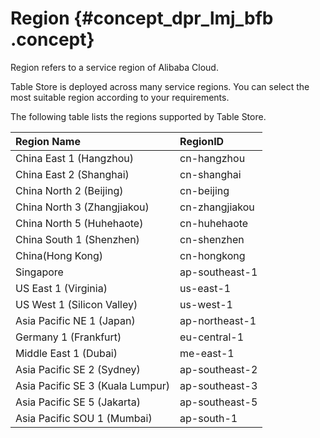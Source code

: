 # Region {#concept_dpr_lmj_bfb .concept}

Region refers to a service region of Alibaba Cloud.

Table Store is deployed across many service regions. You can select the most suitable region according to your requirements.

The following table lists the regions supported by Table Store.

|Region Name|RegionID|
|:----------|:-------|
|China East 1 \(Hangzhou\)|cn-hangzhou|
|China East 2 \(Shanghai\)|cn-shanghai|
|China North 2 \(Beijing\)|cn-beijing|
|China North 3 \(Zhangjiakou\)|cn-zhangjiakou|
|China North 5 \(Huhehaote\)|cn-huhehaote|
|China South 1 \(Shenzhen\)|cn-shenzhen|
|China\(Hong Kong\)|cn-hongkong|
|Singapore|ap-southeast-1|
|US East 1 \(Virginia\)|us-east-1|
|US West 1 \(Silicon Valley\)|us-west-1|
|Asia Pacific NE 1 \(Japan\)|ap-northeast-1|
|Germany 1 \(Frankfurt\)|eu-central-1|
|Middle East 1 \(Dubai\)|me-east-1|
|Asia Pacific SE 2 \(Sydney\)|ap-southeast-2|
|Asia Pacific SE 3 \(Kuala Lumpur\)|ap-southeast-3|
|Asia Pacific SE 5 \(Jakarta\)|ap-southeast-5|
|Asia Pacific SOU 1 \(Mumbai\)|ap-south-1|

